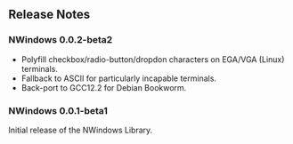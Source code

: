 ## Release Notes

### NWindows 0.0.2-beta2

- Polyfill checkbox/radio-button/dropdon characters on EGA/VGA (Linux) terminals.
- Fallback to ASCII for particularly incapable terminals.
- Back-port to GCC12.2 for Debian Bookworm.




### NWindows 0.0.1-beta1

Initial release of the NWindows Library.